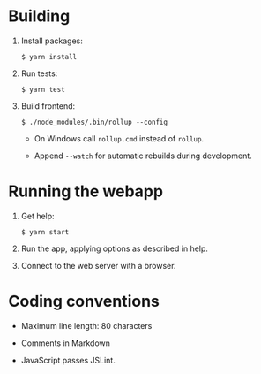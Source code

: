 Building
========

 1. Install packages:

        $ yarn install

 2. Run tests:

        $ yarn test

 3. Build frontend:

        $ ./node_modules/.bin/rollup --config

      * On Windows call `rollup.cmd` instead of `rollup`.

      * Append `--watch` for automatic rebuilds during development.


Running the webapp
==================

 1. Get help:

        $ yarn start

 2. Run the app, applying options as described in help.

 3. Connect to the web server with a browser.


Coding conventions
==================

  * Maximum line length: 80 characters

  * Comments in Markdown

  * JavaScript passes JSLint.
